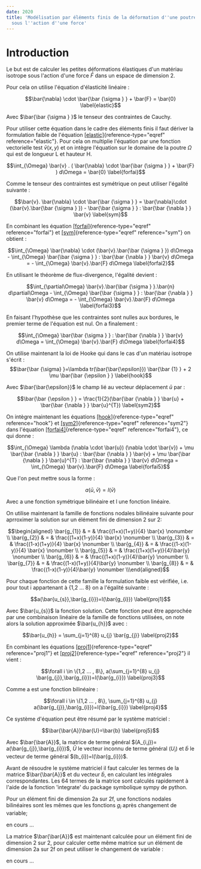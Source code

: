 ```yaml
---
date: 2020
title: 'Modélisation par éléments finis de la déformation d''une poutre
  sous l''action d''une force'
---
```


Introduction
============

Le but est de calculer les petites déformations élastiques d'un matériau
isotrope sous l'action d'une force $\bar{F}$ dans un espace de dimension
2.

Pour cela on utilise l'équation d'élasticité linéaire :

$$\bar{\nabla} \cdot \bar{\bar {\sigma } }  + \bar{F} = \bar{0}
\label{elastic}$$

Avec $\bar{\bar {\sigma } }$ le tenseur des contraintes de Cauchy.

Pour utiliser cette équation dans le cadre des éléments finis il faut
dériver la formulation faible de l'équation
[\[elastic\]](#elastic){reference-type="eqref" reference="elastic"}.
Pour cela on multiplie l'équation par une fonction vectorielle test
$\bar{v}(x,y)$ et on intègre l'équation sur le domaine de la poutre
$\Omega$ qui est de longueur L et hauteur H.

$$\int_{\Omega} \bar{v} . ( \bar{\nabla} \cdot \bar{\bar {\sigma } } + \bar{F} ) d\Omega = \bar{0}
\label{forfai}$$

Comme le tenseur des contraintes est symétrique on peut utiliser
l'égalité suivante :

$$\bar{v}. \bar{\nabla} \cdot \bar{\bar {\sigma } } = \bar{\nabla}\cdot (\bar{v}.\bar{\bar {\sigma } }) - \bar{\bar {\sigma } } : \bar{\bar {\nabla } } \bar{v} 
\label{sym}$$

En combinant les équation [\[forfai\]](#forfai){reference-type="eqref"
reference="forfai"} et [\[sym\]](#sym){reference-type="eqref"
reference="sym"} on obtient :

$$\int_{\Omega} \bar{\nabla} \cdot (\bar{v}.\bar{\bar {\sigma } }) d\Omega - \int_{\Omega} \bar{\bar {\sigma } } : \bar{\bar {\nabla } } \bar{v} d\Omega = - \int_{\Omega} \bar{v}.\bar{F} d\Omega
\label{forfai2}$$

En utilisant le théorème de flux-divergence, l'égalité devient :

$$\int_{\partial\Omega} \bar{v}.\bar{\bar {\sigma } }.\bar{n} d\partial\Omega - \int_{\Omega} \bar{\bar {\sigma } } : \bar{\bar {\nabla } } \bar{v} d\Omega = - \int_{\Omega} \bar{v}.\bar{F} d\Omega
\label{forfai3}$$

En faisant l'hypothèse que les contraintes sont nulles aux bordures, le
premier terme de l'équation est nul. On a finalement :

$$\int_{\Omega} \bar{\bar {\sigma } } : \bar{\bar {\nabla } } \bar{v} d\Omega = \int_{\Omega} \bar{v}.\bar{F} d\Omega
\label{forfai4}$$

On utilise maintenant la loi de Hooke qui dans le cas d'un matériau
isotrope s'écrit :
$$\bar{\bar {\sigma} }=\lambda tr(\bar{\bar{\epsilon}}) \bar{\bar {1} } + 2 \mu \bar{\bar {\epsilon } }
\label{hook}$$

Avec $\bar{\bar{\epsilon}}$ le champ lié au vecteur déplacement
$\bar{u}$ par :

$$\bar{\bar {\epsilon } } = \frac{1}{2}(\bar{\bar {\nabla } } \bar{u} + \bar{\bar {\nabla } } \bar{u}^{T})
\label{sym2}$$

On intègre maintenant les équations
[\[hook\]](#hook){reference-type="eqref" reference="hook"} et
[\[sym2\]](#sym2){reference-type="eqref" reference="sym2"} dans
l'équation [\[forfai4\]](#forfai4){reference-type="eqref"
reference="forfai4"}, ce qui donne :

$$\int_{\Omega} \lambda (\nabla \cdot \bar{u}) (\nabla \cdot \bar{v}) + \mu \bar{\bar {\nabla } } \bar{u} : \bar{\bar {\nabla } } \bar{v} + \mu \bar{\bar {\nabla } } \bar{u}^{T} : \bar{\bar {\nabla } } \bar{v} d\Omega = \int_{\Omega} \bar{v}.\bar{F} d\Omega
\label{forfai5}$$

Que l'on peut mettre sous la forme :

$$a(\bar{u},\bar{v})=l(\bar{v})
\label{forfai6}$$

Avec a une fonction symétrique bilinéaire et l une fonction linéaire.

On utilise maintenant la famille de fonctions nodales bilinéaire
suivante pour aprroximer la solution sur un élément fini de dimension 2
sur 2:

$$\begin{aligned}
\bar{g_{1}} & = & \frac{(1+x)(1+y)}{4} \bar{x} \nonumber \\
\bar{g_{2}} & = & \frac{(1+x)(1-y)}{4} \bar{x} \nonumber \\
\bar{g_{3}} & = & \frac{(1-x)(1+y)}{4} \bar{x} \nonumber \\
\bar{g_{4}} & = & \frac{(1-x)(1-y)}{4} \bar{x} \nonumber \\
\bar{g_{5}} & = & \frac{(1+x)(1+y)}{4}\bar{y} \nonumber \\
\bar{g_{6}} & = & \frac{(1+x)(1-y)}{4}\bar{y} \nonumber \\
\bar{g_{7}} & = & \frac{(1-x)(1+y)}{4}\bar{y} \nonumber \\
\bar{g_{8}} & = & \frac{(1-x)(1-y)}{4}\bar{y} \nonumber \\\end{aligned}$$

Pour chaque fonction de cette famille la formulation faible est
vérifiée, i.e. pour tout i appartenant à {1,2 \... 8} on a l'égalité
suivante :

$$a(\bar{u_{s}},\bar{g_{i}})=l(\bar{g_{i}})
\label{proj1}$$

Avec $\bar{u_{s}}$ la fonction solution. Cette fonction peut être
approchée par une combinaison linéaire de la famille de fonctions
utilisées, on note alors la solution approximée $\bar{u_{h}}$ avec :

$$\bar{u_{h}} = \sum_{j=1}^{8} u_{j} \bar{g_{j}}
\label{proj2}$$

En combinant les équations [\[proj1\]](#proj1){reference-type="eqref"
reference="proj1"} et [\[proj2\]](#proj2){reference-type="eqref"
reference="proj2"} il vient :

$$\forall i \in \{1,2 ... , 8\},  a(\sum_{j=1}^{8} u_{j} \bar{g_{j}},\bar{g_{i}})=l(\bar{g_{i}})
\label{proj3}$$

Comme a est une fonction bilinéaire :

$$\forall i \in \{1,2 ... , 8\},  \sum_{j=1}^{8} u_{j} a(\bar{g_{j}},\bar{g_{i}})=l(\bar{g_{i}})
\label{proj4}$$

Ce système d'équation peut être résumé par le système matriciel :

$$\bar{\bar{A}}\bar{U}=\bar{b}
\label{proj5}$$

Avec $\bar{\bar{A}}$, la matrice de terme général
$(A_{i,j})= a(\bar{g_{j}},\bar{g_{i}})$, $\bar{U}$ le vecteur inconnu de
terme général $(U_{i})$ et $\bar{b}$ le vecteur de terme général
$(b_{i})=l(\bar{g_{i}})$.

Avant de résoudre le système matriciel il faut calculer les termes de la
matrice $\bar{\bar{A}}$ et du vecteur $\bar{b}$, en calculant les
intégrales correspondantes. Les 64 termes de la matrice sont calculés
rapidement à l'aide de la fonction 'integrate' du package symbolique
sympy de python.

Pour un élément fini de dimension 2a sur 2f, une fonctions nodales
bilinéaires sont les mêmes que les fonctions $g_{i}$ après changement de
variable;

en cours \...

La matrice $\bar{\bar{A}}$ est maintenant calculée pour un élément fini
de dimension 2 sur 2, pour calculer cette même matrice sur un élément de
dimension 2a sur 2f on peut utiliser le changement de variable :

en cours \...
